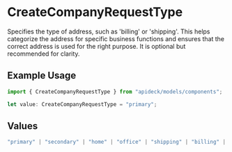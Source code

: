 # CreateCompanyRequestType

Specifies the type of address, such as 'billing' or 'shipping'. This helps categorize the address for specific business functions and ensures that the correct address is used for the right purpose. It is optional but recommended for clarity.

## Example Usage

```typescript
import { CreateCompanyRequestType } from "apideck/models/components";

let value: CreateCompanyRequestType = "primary";
```

## Values

```typescript
"primary" | "secondary" | "home" | "office" | "shipping" | "billing" | "other"
```